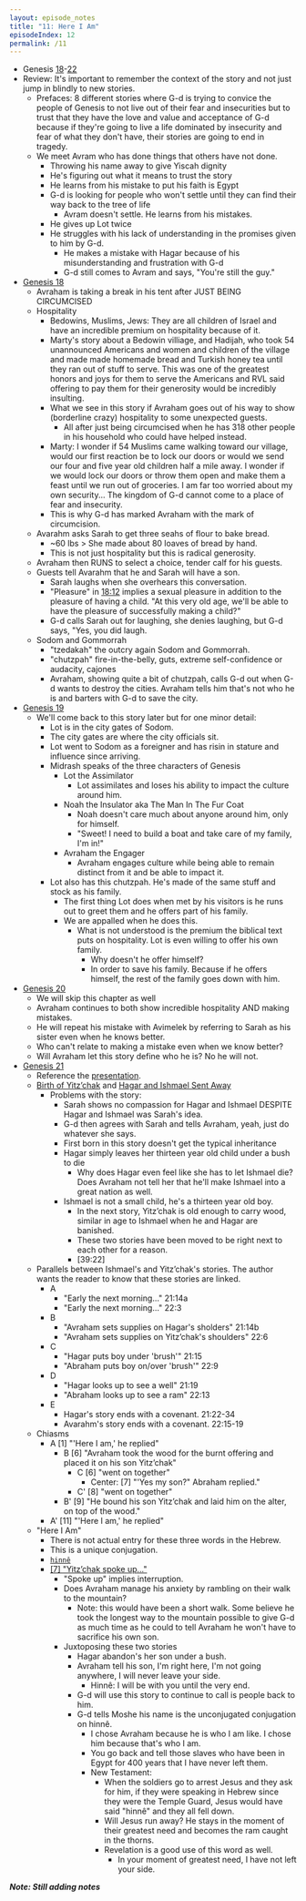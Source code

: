 ```yaml
---
layout: episode_notes
title: "11: Here I Am"
episodeIndex: 12
permalink: /11
---
```

- Genesis [18](https://www.bible.com/bible/111/GEN.18)-[22](https://www.bible.com/bible/111/GEN.22)
- Review: It's important to remember the context of the story and not just jump in blindly to new stories.
  - Prefaces: 8 different stories where G-d is trying to convice the people of Genesis to not live out of their fear and insecurities but to trust that they have the love and value and acceptance of G-d because if they're going to live a life dominated by insecurity and fear of what they don't have, their stories are going to end in tragedy.
  - We meet Avram who has done things that others have not done.
    - Throwing his name away to give Yiscah dignity
    - He's figuring out what it means to trust the story
    - He learns from his mistake to put his faith is Egypt
    - G-d is looking for people who won't settle until they can find their way back to the tree of life
      - Avram doesn't settle. He learns from his mistakes.
    - He gives up Lot twice
    - He struggles with his lack of understanding in the promises given to him by G-d.
      - He makes a mistake with Hagar because of his misunderstanding and frustration with G-d
      - G-d still comes to Avram and says, "You're still the guy."
- [Genesis 18](https://www.bible.com/bible/111/GEN.18)
  - Avraham is taking a break in his tent after JUST BEING CIRCUMCISED
  - Hospitality
    - Bedowins, Muslims, Jews: They are all children of Israel and have an incredible premium on hospitality because of it.
    - Marty's story about a Bedowin villiage, and Hadijah, who took 54 unannounced Americans and women and children of the village and made made homemade bread and Turkish honey tea until they ran out of stuff to serve. This was one of the greatest honors and joys for them to serve the Americans and RVL said offering to pay them for their generosity would be incredibly insulting.
    - What we see in this story if Avraham goes out of his way to show (borderline crazy) hospitality to some unexpected guests.
      - All after just being circumcised when he has 318 other people in his household who could have helped instead.
    - Marty: I wonder if 54 Muslims came walking toward our village, would our first reaction be to lock our doors or would we send our four and five year old children half a mile away. I wonder if we would lock our doors or throw them open and make them a feast until we run out of groceries. I am far too worried about my own security... The kingdom of G-d cannot come to a place of fear and insecurity.
    - This is why G-d has marked Avraham with the mark of circumcision.
  - Avarahm asks Sarah to get three seahs of flour to bake bread.
    - ~60 lbs > She made about 80 loaves of bread by hand.
    - This is not just hospitality but this is radical generosity.
  - Avraham then RUNS to select a choice, tender calf for his guests.
  - Guests tell Avarahm that he and Sarah will have a son.
    - Sarah laughs when she overhears this conversation.
    - "Pleasure" in [18:12](https://www.bible.com/bible/111/GEN.18.12) implies a sexual pleasure in addition to the pleasure of having a child. "At this very old age, we'll be able to have the pleasure of successfully making a child?"
    - G-d calls Sarah out for laughing, she denies laughing, but G-d says, "Yes, you did laugh.
  - Sodom and Gommorrah
    - "tzedakah" the outcry again Sodom and Gommorrah.
    - "chutzpah" fire-in-the-belly, guts, extreme self-confidence or audacity, cajones
    - Avraham, showing quite a bit of chutzpah, calls G-d out when G-d wants to destroy the cities. Avraham tells him that's not who he is and barters with G-d to save the city.
- [Genesis 19](https://www.bible.com/bible/111/GEN.19)
  - We'll come back to this story later but for one minor detail:
    - Lot is in the city gates of Sodom.
    - The city gates are where the city officials sit.
    - Lot went to Sodom as a foreigner and has risin in stature and influence since arriving.
    - Midrash speaks of the three characters of Genesis
      - Lot the Assimilator
        - Lot assimilates and loses his ability to impact the culture around him.
      - Noah the Insulator aka The Man In The Fur Coat
        - Noah doesn't care much about anyone around him, only for himself.
        - "Sweet! I need to build a boat and take care of my family, I'm in!"
      - Avraham the Engager
        - Avraham engages culture while being able to remain distinct from it and be able to impact it.
    - Lot also has this chutzpah. He's made of the same stuff and stock as his family.
      - The first thing Lot does when met by his visitors is he runs out to greet them and he offers part of his family.
      - We are appalled when he does this.
        - What is not understood is the premium the biblical text puts on hospitality. Lot is even willing to offer his own family.
          - Why doesn't he offer himself?
          - In order to save his family. Because if he offers himself, the rest of the family goes down with him.
- [Genesis 20](https://www.bible.com/bible/111/GEN.20)
  - We will skip this chapter as well
  - Avraham continues to both show incredible hospitality AND making mistakes.
  - He will repeat his mistake with Avimelek by referring to Sarah as his sister even when he knows better.
  - Who can't relate to making a mistake even when we know better?
  - Will Avraham let this story define who he is? No he will not.
- [Genesis 21](https://www.bible.com/bible/111/GEN.21)
  - Reference the [presentation](https://bemadiscipleship.s3.us-east-2.amazonaws.com/BEMA+011+Here+I+Am.pdf).
  - [Birth of Yitz’chak](https://www.bible.com/bible/111/GEN.21.1-7) and [Hagar and Ishmael Sent Away](https://www.bible.com/bible/111/GEN.21.8-21)
    - Problems with the story:
      - Sarah shows no compassion for Hagar and Ishmael DESPITE Hagar and Ishmael was Sarah's idea.
      - G-d then agrees with Sarah and tells Avraham, yeah, just do whatever she says.
      - First born in this story doesn't get the typical inheritance
      - Hagar simply leaves her thirteen year old child under a bush to die
        - Why does Hagar even feel like she has to let Ishmael die? Does Avraham not tell her that he'll make Ishmael into a great nation as well.
      - Ishmael is not a small child, he's a thirteen year old boy.
        - In the next story, Yitz’chak is old enough to carry wood, similar in age to Ishmael when he and Hagar are banished.
        - These two stories have been moved to be right next to each other for a reason.
        - [39:22]
  - Parallels between Ishmael's and Yitz’chak's stories. The author wants the reader to know that these stories are linked.
    - A
      - "Early the next morning..." 21:14a
      - "Early the next morning..." 22:3
    - B
      - "Avraham sets supplies on Hagar's sholders" 21:14b
      - "Avraham sets supplies on Yitz’chak's shoulders" 22:6
    - C
      - "Hagar puts boy under 'brush'" 21:15
      - "Abraham puts boy on/over 'brush'" 22:9
    - D
      - "Hagar looks up to see a well" 21:19
      - "Abraham looks up to see a ram" 22:13
    - E
      - Hagar's story ends with a covenant. 21:22-34
      - Avarahm's story ends with a covenant. 22:15-19
  - Chiasms
    - A [1] "'Here I am,' he replied"
      - B [6] "Avraham took the wood for the burnt offering and placed it on his son Yitz’chak"
        - C [6] "went on together"
          - Center: [7] "'Yes my son?" Abraham replied."
        - C' [8] "went on together"
      - B' [9] "He bound his son Yitz’chak and laid him on the alter, on top of the wood."
    - A' [11] "'Here I am,' he replied"
  - "Here I Am"
    - There is not actual entry for these three words in the Hebrew.
    - This is a unique conjugation.
    - [`hinnê`](https://www.blueletterbible.org/lexicon/h2009/niv/wlc/0-1/)
    - [[7] "Yitz’chak spoke up..."](https://www.bible.com/bible/111/GEN.22.NIV)
      - "Spoke up" implies interruption.
      - Does Avraham manage his anxiety by rambling on their walk to the mountain?
        - Note: this would have been a short walk. Some believe he took the longest way to the mountain possible to give G-d as much time as he could to tell Avraham he won't have to sacrifice his own son.
      - Juxtoposing these two stories
        - Hagar abandon's her son under a bush.
        - Avraham tell his son, I'm right here, I'm not going anywhere, I will never leave your side.
          - Hinnê: I will be with you until the very end.
        - G-d will use this story to continue to call is people back to him.
        - G-d tells Moshe his name is the unconjugated conjugation on hinnê.
          - I chose Avraham because he is who I am like. I chose him because that's who I am.
          - You go back and tell those slaves who have been in Egypt for 400 years that I have never left them.
          - New Testament:
            - When the soldiers go to arrest Jesus and they ask for him, if they were speaking in Hebrew since they were the Temple Guard, Jesus would have said "hinnê" and they all fell down.
            - Will Jesus run away? He stays in the moment of their greatest need and becomes the ram caught in the thorns.
            - Revelation is a good use of this word as well.
              - In your moment of greatest need, I have not left your side.

***Note: Still adding notes***
